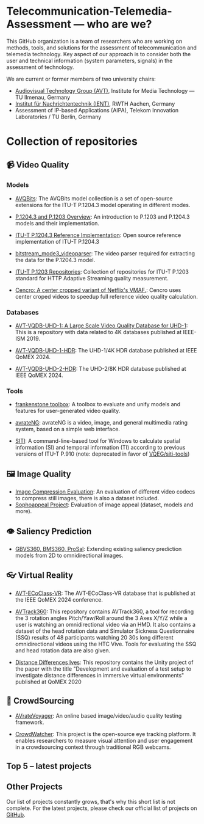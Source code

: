 # Telecommunication-Telemedia-Assessment — who are we?

This GitHub organization is a team of researchers who are working on methods, tools, and solutions for the assessment of telecommunication and telemedia technology.
Key aspect of our approach is to consider both the user and technical information (system parameters, signals) in the assessment of technology.

We are current or former members of two university chairs:

* [Audiovisual Technology Group (AVT)](https://www.tu-ilmenau.de/en/audio-visual-technology/), Institute for Media Technology — TU Ilmenau, Germany
* [Institut für Nachrichtentechnik (IENT)](https://www.ient.rwth-aachen.de/), RWTH Aachen, Germany
* Assessment of IP-based Applications (AIPA), Telekom Innovation Laboratories / TU Berlin, Germany <!--  https://www.aipa.tu-berlin.de/menue/assessment_of_ip_based_applications/ link outdated -->

# Collection of repositories

## 📹 Video Quality

### Models

- [AVQBits](https://github.com/Telecommunication-Telemedia-Assessment/p1204_3_extensions): The AVQBits model collection is a set of open-source extensions for the ITU-T P.1204.3 model operating in different modes.

- [P.1204.3 and P.1203 Overview](https://telecommunication-telemedia-assessment.github.io/bitstream_based_models/): An introduction to P.1203 and P.1204.3 models and their implementation.

- [ITU-T P.1204.3 Reference Implementation](https://github.com/Telecommunication-Telemedia-Assessment/bitstream_mode3_p1204_3): Open source reference implementation of ITU-T P.1204.3

- [bitstream_mode3_videoparser](https://github.com/Telecommunication-Telemedia-Assessment/bitstream_mode3_videoparser): The video parser required for extracting the data for the P.1204.3 model.

- [ITU-T P.1203 Repositories](https://telecommunication-telemedia-assessment.github.io/p1203/): Collection of repositories for ITU-T P.1203 standard for HTTP Adaptive Streaming quality measurement.

- [Cencro: A center cropped variant of Netflix's VMAF.](https://github.com/Telecommunication-Telemedia-Assessment/cencro): Cencro uses center croped videos to speedup full reference video quality calculation.

### Databases

- [AVT-VQDB-UHD-1: A Large Scale Video Quality Database for UHD-1](https://github.com/Telecommunication-Telemedia-Assessment/AVT-VQDB-UHD-1): This is a repository with data related to 4K databases published at IEEE-ISM 2019.

- [AVT-VQDB-UHD-1-HDR](https://github.com/Telecommunication-Telemedia-Assessment/AVT-VQDB-UHD-1-HDR): The UHD-1/4K HDR database published at IEEE QoMEX 2024.

- [AVT-VQDB-UHD-2-HDR](https://github.com/Telecommunication-Telemedia-Assessment/AVT-VQDB-UHD-2-HDR): The UHD-2/8K HDR database published at IEEE QoMEX 2024.

### Tools

- [frankenstone toolbox](https://github.com/Telecommunication-Telemedia-Assessment/frankenstone): A toolbox to evaluate and unify models and features for user-generated video quality.

- [avrateNG](https://github.com/Telecommunication-Telemedia-Assessment/avrateNG): avrateNG is a video, image, and general multimedia rating system, based on a simple web interface.

- [SITI](https://github.com/Telecommunication-Telemedia-Assessment/SITI): A command-line-based tool for Windows to calculate spatial information (SI) and temporal information (TI) according to previous versions of ITU-T P.910 (note: deprecated in favor of [VQEG/siti-tools](https://github.com/VQEG/siti-tools))

## 🖼 Image Quality

- [Image Compression Evaluation](https://github.com/Telecommunication-Telemedia-Assessment/image_compression): An evaluation of different video codecs to compress still images, there is also a dataset included.
- [Sophoappeal Project](https://github.com/Telecommunication-Telemedia-Assessment/sophoappeal): Evaluation of image appeal (dataset, models and more).

## 👁️ Saliency Prediction

- [GBVS360, BMS360, ProSal](https://github.com/Telecommunication-Telemedia-Assessment/GBVS360-BMS360-ProSal): Extending existing saliency prediction models from 2D to omnidirectional images.

## 👓 Virtual Reality

- [AVT-ECoClass-VR](https://github.com/Telecommunication-Telemedia-Assessment/AVT-ECoClass-VR): The AVT-ECoClass-VR database that is published at the IEEE QoMEX 2024 conference.

- [AVTrack360](https://github.com/Telecommunication-Telemedia-Assessment/AVTrack360): This repository contains AVTrack360, a tool for recording the 3 rotation angles Pitch/Yaw/Roll around the 3 Axes X/Y/Z while a user is watching an omnidirectional video via an HMD. It also contains a dataset of the head rotation data and Simulator Sickness Questionnaire (SSQ) results of 48 participants watching 20 30s long different omnidirectional videos using the HTC Vive. Tools for evaluating the SSQ and head rotation data are also given.

- [Distance Differences Ives](https://github.com/Telecommunication-Telemedia-Assessment/distance_differences_ives): This repository contains the Unity project of the paper with the title "Development and evaluation of a test setup to investigate distance differences in immersive virtual environments" published at QoMEX 2020

## 👥 CrowdSourcing

- [AVrateVoyager](https://github.com/Telecommunication-Telemedia-Assessment/AVrateVoyager): An online based image/video/audio quality testing framework.

- [CrowdWatcher](https://github.com/Telecommunication-Telemedia-Assessment/CrowdWatcher): This project is the open-source eye tracking platform. It enables researchers to measure visual attention and user engagement in a crowdsourcing context through traditional RGB webcams.

## Top 5 – latest projects

<div id="top-5-projects">

</div>


## Other Projects

Our list of projects constantly grows, that's why this short list is not complete. For the latest projects, please check our official list of projects on [GitHub](https://github.com/Telecommunication-Telemedia-Assessment).
